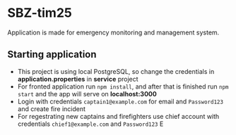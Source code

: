 # SBZ-tim25

Application is made for emergency monitoring and management system.

## Starting application
- This project is using local PostgreSQL, so change the credentials in **application.properties** in **service** project
- For fronted application run `npm install`, and after that is finished run `npm start` and the app will serve on **localhost:3000**
- Login with credentials `captain1@example.com` for email and `Password123` and create fire incident
- For regestrating new captains and firefighters use chief account with credentials `chief1@example.com` and `Password123`
E